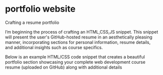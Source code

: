 # portfolio website
Crafting a resume portfolio

I’m beginning the process of crafting an HTML,CSS,JS snippet. This snippet will present the user's GitHub-hosted resume in an aesthetically pleasing manner, incorporating sections for personal information, resume details, and additional insights such as course specifics.

Below is an example HTML/CSS code snippet that creates a beautiful portfolio section showcasing your complete web development course resume (uploaded on GitHub) along with additional details
